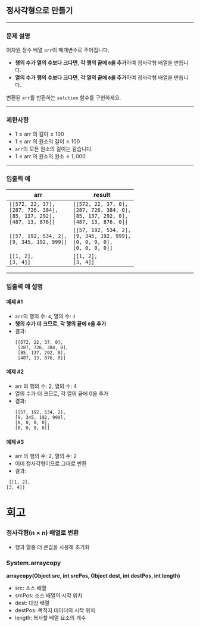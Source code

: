 ## 정사각형으로 만들기

---

### 문제 설명
이차원 정수 배열 `arr`이 매개변수로 주어집니다.
- **행의 수가 열의 수보다 크다면**, **각 행의 끝에 `0`을 추가**하여 정사각형 배열을 만듭니다.
- **열의 수가 행의 수보다 크다면**, **각 열의 끝에 `0`을 추가**하여 정사각형 배열을 만듭니다.

변환된 `arr`를 반환하는 `solution` 함수를 구현하세요.

---

### 제한사항
- $1 \leq \text{arr 의 길이} \leq 100$
- $1 \leq \text{arr 의 원소의 길이} \leq 100$
- `arr`의 모든 원소의 길이는 같습니다.
- $1 \leq \text{arr 의  원소의 원소} \leq 1,000$

---

### 입출력 예

| arr                                                                               | result                                                                                        |
|-----------------------------------------------------------------------------------|-----------------------------------------------------------------------------------------------|
| `[[572, 22, 37],`<br>`[287, 726, 384],`<br>`[85, 137, 292],`<br>`[487, 13, 876]]` | `[[572, 22, 37, 0],`<br>`[287, 726, 384, 0],`<br>`[85, 137, 292, 0],`<br>`[487, 13, 876, 0]]` |
| `[[57, 192, 534, 2],`<br>`[9, 345, 192, 999]]`                                    | `[[57, 192, 534, 2],`<br>`[9, 345, 192, 999],`<br>`[0, 0, 0, 0],`<br>`[0, 0, 0, 0]]`          |
| `[[1, 2],`<br>`[3, 4]]`                                                           | `[[1, 2],`<br>`[3, 4]]`                                                                       |

---

### 입출력 예 설명

#### 예제 #1
- `arr`의 행의 수: `4`, 열의 수: `3`
- **행의 수가 더 크므로**, **각 행의 끝에 `0`을 추가**
- 결과:
  ```plaintext
  [[572, 22, 37, 0],
   [287, 726, 384, 0],
   [85, 137, 292, 0],
   [487, 13, 876, 0]]
  ```
#### 예제 #2
- arr 의 행의 수: 2, 열의 수: 4
- 열의 수가 더 크므로, 각 열의 끝에 0을 추가
- 결과:
  ```plaintext
  [[57, 192, 534, 2],
  [9, 345, 192, 999],
  [0, 0, 0, 0],
  [0, 0, 0, 0]]
  ```
#### 예제 #3
- arr 의 행의 수: 2, 열의 수: 2
- 이미 정사각형이므로 그대로 반환
- 결과:
 ```plaintext
  [[1, 2],
 [3, 4]]
  ```
# 회고
### 정사각형(n × n) 배열로 변환 
- 행과 열중 더 큰값을 사용해 초기화
### System.arraycopy
**arraycopy(Object src, int srcPos, Object dest, int destPos, int length)**
- src: 소스 배열
- srcPos: 소스 배열의 시작 위치
- dest: 대상 배열
- destPos: 목적지 데이터의 시작 위치
- length: 복사할 배열 요소의 개수